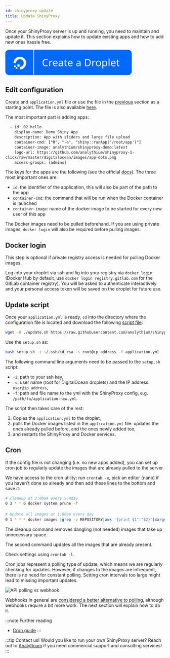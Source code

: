 ```yaml
---
id: shinyproxy-update
title: Update ShinyProxy
---
```


Once your ShinyProxy server is up and running, you need to maintain and update it.
This section explains how to update existing apps and how to add new ones hassle free.

[![DO button](https://raw.githubusercontent.com/analythium/shinyproxy-1-click/master/digitalocean/images/do-btn-blue.svg)](https://marketplace.digitalocean.com/apps/shinyproxy)

## Edit configuration

Create and `application.yml` file or use the file in the [previous](shinyproxy-setup) section as a starting point. The file is also available [here](https://github.com/analythium/shinyproxy-1-click/blob/master/digitalocean/application.yml).

The most important part is adding apps:

```vim
  - id: 02_hello
    display-name: Demo Shiny App
    description: App with sliders and large file upload
    container-cmd: ["R", "-e", "shiny::runApp('/root/app')"]
    container-image: analythium/shinyproxy-demo:latest
    logo-url: https://github.com/analythium/shinyproxy-1-click/raw/master/digitalocean/images/app-dots.png
    access-groups: [admins]
```

The keys for the apps are the following (see the official [docs](https://www.shinyproxy.io/documentation/configuration/#apps)). The three most important ones are:

* `id`: the identifier of the application, this will also be part of the path to the app
* `container-cmd`: the command that will be run when the Docker container is launched
* `container-image`: name of the docker image to be started for every new user of this app

The Docker images need to be pulled beforehand. If you are using private images, `docker login` will also be required before pulling images.

## Docker login

This step is optional if private registry access is needed for pulling Docker images.

Log into your droplet via ssh and lig into your registry via `docker login`
(Docker Hub by default, use `docker login registry.gitlab.com` for the GitLab 
container registry). You will be asked to authenticate interactively
and your personal access token will be saved on the droplet for future use.

## Update script

Once your `application.yml` is ready, `cd` into the directory where the configuration file is located and download the following [script file](https://github.com/analythium/shinyproxy-1-click/blob/master/digitalocean/setup.sh):

```bash
wget -O ./update.sh https://raw.githubusercontent.com/analythium/shinyproxy-1-click/master/digitalocean/setup.sh
```

Use the `setup.sh` as:

```bash
bash setup.sh -i ~/.ssh/id_rsa -s root@ip_address -f application.yml
```

The following command line arguments need to be passed to the `setup.sh` script:

- `-i`: path to your ssh key,
- `-s`: user name (root for DigitalOcean droplets) and the IP address: `user@ip_address`,
- `-f`: path and file name to the yml with the ShinyProxy config, e.g. `/path/to/application-new.yml`.

The script then takes care of the rest:

1. Copies the `application.yml` to the droplet,
2. pulls the Docker images listed in the `application.yml` file: updates the ones already pulled before, and the ones newly added too,
3. and restarts the ShinyProxy and Docker services.

## Cron

If the config file is not changing (i.e. no new apps added), you can set up cron job to regularly update the images that are already pulled to the server.

We have access to the cron utility: run `crontab -e`,
pick an editor (nano) if you haven't done so already and then add
these lines to the bottom and save it:

```bash
# Cleanup at 3:00am every Sunday
0 3 * * 0 docker system prune -f

# Update all images at 1:00am every day
0 1 * * * docker images |grep -v REPOSITORY|awk '{print $1":"$2}'|xargs -L1 docker pull
```

The cleanup command removes dangling (not needed) images that take up unnecessary space.

The second command updates all the images that are already present.

Check settings using `crontab -l`.

Cron jobs represent a polling type of update, which means we are regularly checking for updates. However, if changes to the images are infrequent, there is no need for constant polling. Setting cron intervals too large might lead to missing important updates.

![API polling vs webhook](../../img/shinyproxy/webhook.png 'API polling vs webhook')

Webhooks in general are [considered a better alternative to polling](https://blog.cloud-elements.com/webhooks-vs-polling-youre-better-than-this), although webhooks require a bit more work. The next section will explain how to do it.

:::note Further reading
* [Cron guide](https://www.digitalocean.com/community/tutorials/how-to-use-cron-to-automate-tasks-ubuntu-1804)
:::

:::tip Contact us!
Would you like to run your own ShinyProxy server? Reach out to [Analythium](https://analythium.io/contact) if you need commercial support and consulting services!
:::

